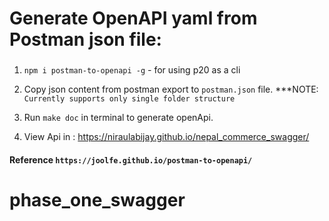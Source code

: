 # Generate OpenAPI yaml from Postman json file:

###

1. `npm i postman-to-openapi -g` - for using p20 as a cli

2. Copy json content from postman export to `postman.json` file. \*\*\*NOTE: `Currently supports only single folder structure`

3. Run `make doc` in terminal to generate openApi.

4. View Api in : https://niraulabijay.github.io/nepal_commerce_swagger/

#### Reference `https://joolfe.github.io/postman-to-openapi/`
# phase_one_swagger
